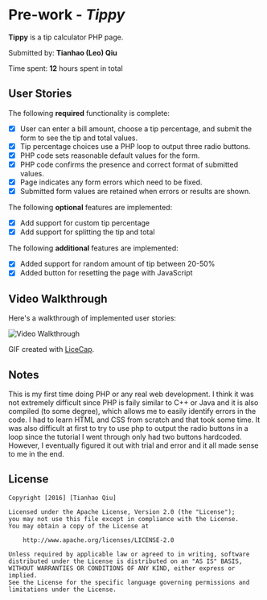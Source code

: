 # Pre-work - *Tippy*
**Tippy** is a tip calculator PHP page.

Submitted by: **Tianhao (Leo) Qiu**

Time spent: **12** hours spent in total

## User Stories

The following **required** functionality is complete:
* [x] User can enter a bill amount, choose a tip percentage, and submit the form to see the tip and total values.
* [x] Tip percentage choices use a PHP loop to output three radio buttons.
* [x] PHP code sets reasonable default values for the form.
* [x] PHP code confirms the presence and correct format of submitted values.
* [x] Page indicates any form errors which need to be fixed.
* [x] Submitted form values are retained when errors or results are shown.

The following **optional** features are implemented:
* [x] Add support for custom tip percentage
* [x] Add support for splitting the tip and total

The following **additional** features are implemented:

* [x] Added support for random amount of tip between 20-50%
* [x] Added button for resetting the page with JavaScript

## Video Walkthrough

Here's a walkthrough of implemented user stories:

<img src="http://i.imgur.com/kv0eMdn.gif" title='Video Walkthrough' width='' alt='Video Walkthrough' />

GIF created with [LiceCap](http://www.cockos.com/licecap/).

## Notes

This is my first time doing PHP or any real web development. I think it was not extremely difficult since PHP is faily similar to C++ or Java and it is also compiled (to some degree), which allows me to easily identify errors in the code. I had to learn HTML and CSS from scratch and that took some time.
It was also difficult at first to try to use php to output the radio buttons in a loop since the tutorial I went through only had two buttons hardcoded. However, I eventually figured it out with trial and error and it all made sense to me in the end.

## License

    Copyright [2016] [Tianhao Qiu]

    Licensed under the Apache License, Version 2.0 (the "License");
    you may not use this file except in compliance with the License.
    You may obtain a copy of the License at

        http://www.apache.org/licenses/LICENSE-2.0

    Unless required by applicable law or agreed to in writing, software
    distributed under the License is distributed on an "AS IS" BASIS,
    WITHOUT WARRANTIES OR CONDITIONS OF ANY KIND, either express or implied.
    See the License for the specific language governing permissions and
    limitations under the License.
